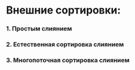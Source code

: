# Внешние сортировки:
### 1. Простым слиянием
### 2. Естественная сортировка слиянием
### 3. Многопоточная сортировка слиянием
